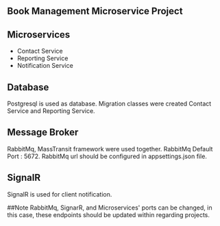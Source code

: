 ## Book Management Microservice Project

## Microservices
* Contact Service  
* Reporting Service 
* Notification Service 

## Database
Postgresql is used as database.
Migration classes were created Contact Service and Reporting Service.


## Message Broker
RabbitMq, MassTransit framework were used together.
RabbitMq Default Port : 5672.
RabbitMq url should be configured in appsettings.json file.

## SignalR
SignalR is used for client notification.


##Note
RabbitMq, SignarR, and Microservices' ports can be changed, in this case, these endpoints should be updated within regarding projects.